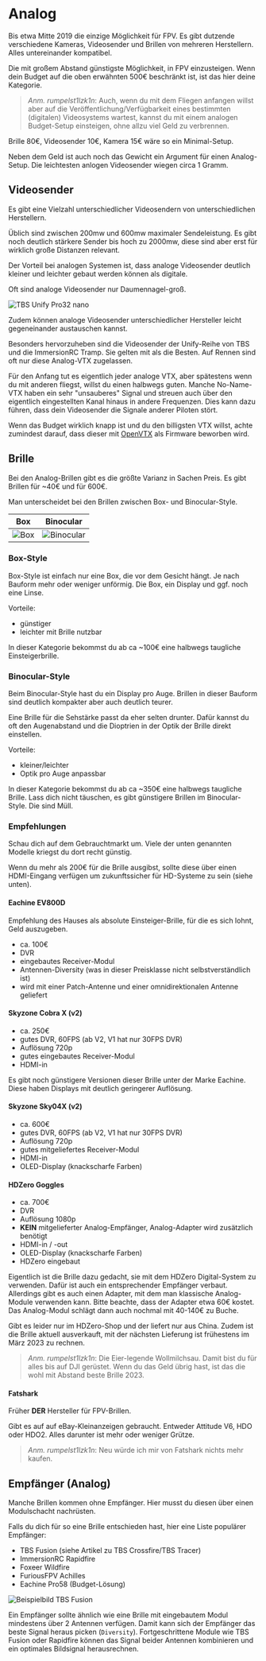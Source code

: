 # Analog

Bis etwa Mitte 2019 die einzige Möglichkeit für FPV. Es gibt dutzende verschiedene Kameras, Videosender und Brillen von mehreren Herstellern. Alles untereinander kompatibel.

Die mit großem Abstand günstigste Möglichkeit, in FPV einzusteigen. Wenn dein Budget auf die oben erwähnten 500€ beschränkt ist, ist das hier deine Kategorie.

> *Anm. rumpelst1lzk1n*: Auch, wenn du mit dem Fliegen anfangen willst aber auf die Veröffentlichung/Verfügbarkeit eines bestimmten (digitalen) Videosystems wartest, kannst du mit einem analogen Budget-Setup einsteigen, ohne allzu viel Geld zu verbrennen.

Brille 80€, Videosender 10€, Kamera 15€ wäre so ein Minimal-Setup.

Neben dem Geld ist auch noch das Gewicht ein Argument für einen Analog-Setup. Die leichtesten anlogen Videosender wiegen circa 1 Gramm.

## Videosender

Es gibt eine Vielzahl unterschiedlicher Videosendern von unterschiedlichen Herstellern.

Üblich sind zwischen 200mw und 600mw maximaler Sendeleistung.
Es gibt noch deutlich stärkere Sender bis hoch zu 2000mw, diese sind aber erst für wirklich große Distanzen relevant.

Der Vorteil bei analogen Systemen ist, dass analoge Videosender deutlich kleiner und leichter gebaut werden können als digitale.

Oft sind analoge Videosender nur Daumennagel-groß.

![TBS Unify Pro32 nano](/img/team_blacksheep/tbs_unify_pro32_nano.png)

Zudem können analoge Videosender unterschiedlicher Hersteller leicht gegeneinander austauschen kannst.

Besonders hervorzuheben sind die Videosender der Unify-Reihe von TBS und die ImmersionRC Tramp. Sie gelten mit als die Besten. Auf Rennen sind oft nur diese Analog-VTX zugelassen.

Für den Anfang tut es eigentlich jeder analoge VTX, aber spätestens wenn du mit anderen fliegst, willst du einen halbwegs guten. Manche No-Name-VTX haben ein sehr "unsauberes" Signal und streuen auch über den eigentlich eingestellten Kanal hinaus in andere Frequenzen. Dies kann dazu führen, dass dein Videosender die Signale anderer Piloten stört.

Wenn das Budget wirklich knapp ist und du den billigsten VTX willst, achte zumindest darauf, dass dieser mit [OpenVTX](https://github.com/OpenVTx/OpenVTx) als Firmware beworben wird.

## Brille

Bei den Analog-Brillen gibt es die größte Varianz in Sachen Preis. Es gibt Brillen für ~40€ und für 600€.

Man unterscheidet bei den Brillen zwischen Box- und Binocular-Style.

| Box                                     | Binocular                                     |
| --------------------------------------- | --------------------------------------------- |
| ![Box](/img/eachine/eachine_ev800d.png) | ![Binocular](/img/skyzone/skyzone_sky04X.png) |

### Box-Style

Box-Style ist einfach nur eine Box, die vor dem Gesicht hängt. Je nach Bauform mehr oder weniger unförmig. Die Box, ein Display und ggf. noch eine Linse.

Vorteile:

- günstiger
- leichter mit Brille nutzbar

In dieser Kategorie bekommst du ab ca ~100€ eine halbwegs taugliche Einsteigerbrille.

### Binocular-Style

Beim Binocular-Style hast du ein Display pro Auge. Brillen in dieser Bauform sind deutlich kompakter aber auch deutlich teurer.

Eine Brille für die Sehstärke passt da eher selten drunter. Dafür kannst du oft den Augenabstand und die Dioptrien in der Optik der Brille direkt einstellen.

Vorteile:

- kleiner/leichter
- Optik pro Auge anpassbar

In dieser Kategorie bekommst du ab ca ~350€ eine halbwegs taugliche Brille. Lass dich nicht täuschen, es gibt günstigere Brillen im Binocular-Style. Die sind Müll.

### Empfehlungen

Schau dich auf dem Gebrauchtmarkt um. Viele der unten genannten Modelle kriegst du dort recht günstig.

Wenn du mehr als 200€ für die Brille ausgibst, sollte diese über einen HDMI-Eingang verfügen um zukunftssicher für HD-Systeme zu sein (siehe unten).

#### Eachine EV800D

Empfehlung des Hauses als absolute Einsteiger-Brille, für die es sich lohnt, Geld auszugeben.

- ca. 100€
- DVR
- eingebautes Receiver-Modul
- Antennen-Diversity (was in dieser Preisklasse nicht selbstverständlich ist)
- wird mit einer Patch-Antenne und einer omnidirektionalen Antenne geliefert

#### Skyzone Cobra X (v2)

- ca. 250€
- gutes DVR, 60FPS (ab V2, V1 hat nur 30FPS DVR)
- Auflösung 720p
- gutes eingebautes Receiver-Modul
- HDMI-in

Es gibt noch günstigere Versionen dieser Brille unter der Marke Eachine. Diese haben Displays mit deutlich geringerer Auflösung.

#### Skyzone Sky04X (v2)

- ca. 600€
- gutes DVR, 60FPS (ab V2, V1 hat nur 30FPS DVR)
- Auflösung 720p
- gutes mitgeliefertes Receiver-Modul
- HDMI-in
- OLED-Display (knackscharfe Farben)

#### HDZero Goggles

- ca. 700€
- DVR
- Auflösung 1080p
- **KEIN** mitgelieferter Analog-Empfänger, Analog-Adapter wird zusätzlich benötigt
- HDMI-in / -out
- OLED-Display (knackscharfe Farben)
- HDZero eingebaut

Eigentlich ist die Brille dazu gedacht, sie mit dem HDZero Digital-System zu verwenden. Dafür ist auch ein entsprechender Empfänger verbaut.
Allerdings gibt es auch einen Adapter, mit dem man klassische Analog-Module verwenden kann. Bitte beachte, dass der Adapter etwa 60€ kostet. Das Analog-Modul schlägt dann auch nochmal mit 40-140€ zu Buche.

Gibt es leider nur im HDZero-Shop und der liefert nur aus China. Zudem ist die Brille aktuell ausverkauft, mit der nächsten Lieferung ist frühestens im März 2023 zu rechnen.

> *Anm. rumpelst1lzk1n*: Die Eier-legende Wollmilchsau. Damit bist du für alles bis auf DJI gerüstet. Wenn du das Geld übrig hast, ist das die wohl mit Abstand beste Brille 2023.

#### Fatshark

Früher **DER** Hersteller für FPV-Brillen.

Gibt es auf auf eBay-Kleinanzeigen gebraucht. Entweder Attitude V6, HDO oder HDO2. Alles darunter ist mehr oder weniger Grütze.

> *Anm. rumpelst1lzk1n*: Neu würde ich mir von Fatshark nichts mehr kaufen.

## Empfänger (Analog)

Manche Brillen kommen ohne Empfänger. Hier musst du diesen über einen Modulschacht nachrüsten.

Falls du dich für so eine Brille entschieden hast, hier eine Liste populärer Empfänger:

- TBS Fusion (siehe Artikel zu TBS Crossfire/TBS Tracer)
- ImmersionRC Rapidfire
- Foxeer Wildfire
- FuriousFPV Achilles
- Eachine Pro58 (Budget-Lösung)

![Beispielbild TBS Fusion](/img/team_blacksheep/tbs_fusion.png)

Ein Empfänger sollte ähnlich wie eine Brille mit eingebautem Modul mindestens über 2 Antennen verfügen. Damit kann sich der Empfänger das beste Signal heraus picken (`Diversity`). Fortgeschrittene Module wie TBS Fusion oder Rapidfire können das Signal beider Antennen kombinieren und ein optimales Bildsignal herausrechnen.
